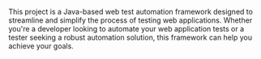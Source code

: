 This project is a Java-based web test automation framework designed to streamline and simplify the process of testing web applications. Whether you're a developer looking to automate your web application tests or a tester seeking a robust automation solution, this framework can help you achieve your goals.
